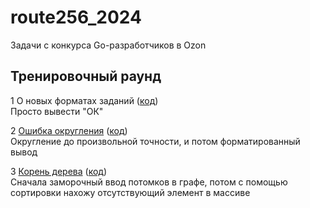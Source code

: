 # route256_2024
Задачи с конкурса Go-разработчиков в Ozon

## Тренировочный раунд
1 О новых форматах заданий ([код](practice_round/1.go))  
Просто вывести "ОК"

2 [Ошибка округления](practice_round/2/) ([код](practice_round/2/2.go))  
Округление до произвольной точности, и потом форматированный вывод

3 [Корень дерева](practice_round/3/) ([код](practice_round/3/3.go))  
Сначала заморочный ввод потомков в графе, потом с помощью сортировки нахожу отсутствующий элемент в массиве

